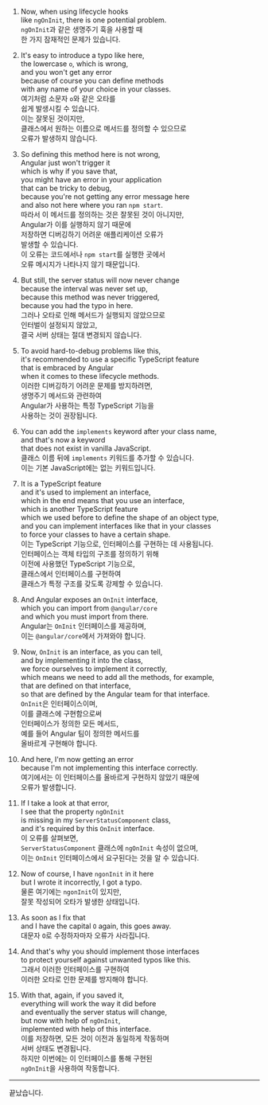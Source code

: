 1. Now, when using lifecycle hooks  
   like `ngOnInit`, there is one potential problem.  
   `ngOnInit`과 같은 생명주기 훅을 사용할 때  
   한 가지 잠재적인 문제가 있습니다.

2. It's easy to introduce a typo like here,  
   the lowercase `o`, which is wrong,  
   and you won't get any error  
   because of course you can define methods  
   with any name of your choice in your classes.  
   여기처럼 소문자 `o`와 같은 오타를  
   쉽게 발생시킬 수 있습니다.  
   이는 잘못된 것이지만,  
   클래스에서 원하는 이름으로 메서드를 정의할 수 있으므로  
   오류가 발생하지 않습니다.

3. So defining this method here is not wrong,  
   Angular just won't trigger it  
   which is why if you save that,  
   you might have an error in your application  
   that can be tricky to debug,  
   because you're not getting any error message here  
   and also not here where you ran `npm start`.  
   따라서 이 메서드를 정의하는 것은 잘못된 것이 아니지만,  
   Angular가 이를 실행하지 않기 때문에  
   저장하면 디버깅하기 어려운 애플리케이션 오류가  
   발생할 수 있습니다.  
   이 오류는 코드에서나 `npm start`를 실행한 곳에서  
   오류 메시지가 나타나지 않기 때문입니다.

4. But still, the server status will now never change  
   because the interval was never set up,  
   because this method was never triggered,  
   because you had the typo in here.  
   그러나 오타로 인해 메서드가 실행되지 않았으므로  
   인터벌이 설정되지 않았고,  
   결국 서버 상태는 절대 변경되지 않습니다.

5. To avoid hard-to-debug problems like this,  
   it's recommended to use a specific TypeScript feature  
   that is embraced by Angular  
   when it comes to these lifecycle methods.  
   이러한 디버깅하기 어려운 문제를 방지하려면,  
   생명주기 메서드와 관련하여  
   Angular가 사용하는 특정 TypeScript 기능을  
   사용하는 것이 권장됩니다.

6. You can add the `implements` keyword after your class name,  
   and that's now a keyword  
   that does not exist in vanilla JavaScript.  
   클래스 이름 뒤에 `implements` 키워드를 추가할 수 있습니다.  
   이는 기본 JavaScript에는 없는 키워드입니다.

7. It is a TypeScript feature  
   and it's used to implement an interface,  
   which in the end means that you use an interface,  
   which is another TypeScript feature  
   which we used before to define the shape of an object type,  
   and you can implement interfaces like that in your classes  
   to force your classes to have a certain shape.  
   이는 TypeScript 기능으로, 인터페이스를 구현하는 데 사용됩니다.  
   인터페이스는 객체 타입의 구조를 정의하기 위해  
   이전에 사용했던 TypeScript 기능으로,  
   클래스에서 인터페이스를 구현하여  
   클래스가 특정 구조를 갖도록 강제할 수 있습니다.

8. And Angular exposes an `OnInit` interface,  
   which you can import from `@angular/core`  
   and which you must import from there.  
   Angular는 `OnInit` 인터페이스를 제공하며,  
   이는 `@angular/core`에서 가져와야 합니다.

9. Now, `OnInit` is an interface, as you can tell,  
   and by implementing it into the class,  
   we force ourselves to implement it correctly,  
   which means we need to add all the methods, for example,  
   that are defined on that interface,  
   so that are defined by the Angular team for that interface.  
   `OnInit`은 인터페이스이며,  
   이를 클래스에 구현함으로써  
   인터페이스가 정의한 모든 메서드,  
   예를 들어 Angular 팀이 정의한 메서드를  
   올바르게 구현해야 합니다.

10. And here, I'm now getting an error  
    because I'm not implementing this interface correctly.  
    여기에서는 이 인터페이스를 올바르게 구현하지 않았기 때문에  
    오류가 발생합니다.

11. If I take a look at that error,  
    I see that the property `ngOnInit`  
    is missing in my `ServerStatusComponent` class,  
    and it's required by this `OnInit` interface.  
    이 오류를 살펴보면,  
    `ServerStatusComponent` 클래스에 `ngOnInit` 속성이 없으며,  
    이는 `OnInit` 인터페이스에서 요구된다는 것을 알 수 있습니다.

12. Now of course, I have `ngonInit` in it here  
    but I wrote it incorrectly, I got a typo.  
    물론 여기에는 `ngonInit`이 있지만,  
    잘못 작성되어 오타가 발생한 상태입니다.

13. As soon as I fix that  
    and I have the capital `O` again, this goes away.  
    대문자 `O`로 수정하자마자 오류가 사라집니다.

14. And that's why you should implement those interfaces  
    to protect yourself against unwanted typos like this.  
    그래서 이러한 인터페이스를 구현하여  
    이러한 오타로 인한 문제를 방지해야 합니다.

15. With that, again, if you saved it,  
    everything will work the way it did before  
    and eventually the server status will change,  
    but now with help of `ngOnInit`,  
    implemented with help of this interface.  
    이를 저장하면, 모든 것이 이전과 동일하게 작동하며  
    서버 상태도 변경됩니다.  
    하지만 이번에는 이 인터페이스를 통해 구현된  
    `ngOnInit`을 사용하여 작동합니다.

---

끝났습니다.
